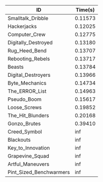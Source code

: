 |ID|Time(s)|
|-|-|
|Smalltalk_Dribble|0.11573|
|Hackerjacks|0.12025|
|Computer_Crew|0.12775|
|Digitally_Destroyed|0.13180|
|Rug_Heed_Bend|0.13707|
|Rebooting_Rebels|0.13717|
|Beasts|0.13784|
|Digital_Destroyers|0.13966|
|Byte_Mechanics|0.14734|
|The_ERROR_List|0.14963|
|Pseudo_Boom|0.15617|
|Loose_Screws|0.19852|
|The_Hit_Blunders|0.20168|
|Gonzo_Brutes|0.39410|
|Creed_Symbol|inf|
|Blackouts|inf|
|Key_to_Innovation|inf|
|Grapevine_Squad|inf|
|Artful_Maneuvers|inf|
|Pint_Sized_Benchwarmers|inf|
